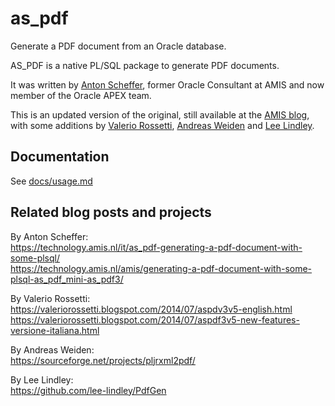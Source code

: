# as_pdf
Generate a PDF document from an Oracle database.

AS_PDF is a native PL/SQL package to generate PDF documents.

It was written by [Anton Scheffer](https://github.com/antonscheffer), former Oracle Consultant at AMIS and now member of the Oracle APEX team.

This is an updated version of the original, still available at the [AMIS blog](https://technology.amis.nl/amis/generating-a-pdf-document-with-some-plsql-as_pdf_mini-as_pdf3/), with some additions by [Valerio Rossetti](https://valeriorossetti.blogspot.com/), [Andreas Weiden](http://andreas-weiden-orcl.over-blog.de/) and [Lee Lindley](https://lee-lindley.github.io/).

## Documentation
See [docs/usage.md](docs/usage.md)

## Related blog posts and projects
By Anton Scheffer:  
https://technology.amis.nl/it/as_pdf-generating-a-pdf-document-with-some-plsql/  
https://technology.amis.nl/amis/generating-a-pdf-document-with-some-plsql-as_pdf_mini-as_pdf3/  

By Valerio Rossetti:  
https://valeriorossetti.blogspot.com/2014/07/aspdv3v5-english.html  
https://valeriorossetti.blogspot.com/2014/07/aspdf3v5-new-features-versione-italiana.html  

By Andreas Weiden:  
https://sourceforge.net/projects/pljrxml2pdf/  

By Lee Lindley:  
https://github.com/lee-lindley/PdfGen  
